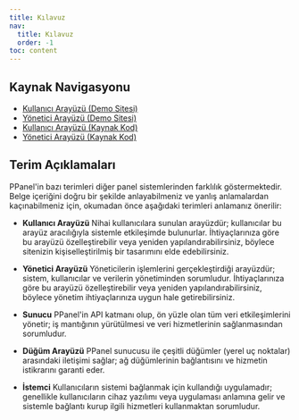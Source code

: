 ```yaml
---
title: Kılavuz
nav:
  title: Kılavuz
  order: -1
toc: content
---
```


## Kaynak Navigasyonu

- [Kullanıcı Arayüzü (Demo Sitesi)](https://user.ppanel.dev)
- [Yönetici Arayüzü (Demo Sitesi)](https://admin.ppanel.dev)
- [Kullanıcı Arayüzü (Kaynak Kod)](https://github.com/perfect-panel/ppanel-web/tree/main/apps/user)
- [Yönetici Arayüzü (Kaynak Kod)](https://github.com/perfect-panel/ppanel-web/tree/main/apps/admin)

## Terim Açıklamaları

PPanel'in bazı terimleri diğer panel sistemlerinden farklılık göstermektedir. Belge içeriğini doğru bir şekilde anlayabilmeniz ve yanlış anlamalardan kaçınabilmeniz için, okumadan önce aşağıdaki terimleri anlamanız önerilir:

- **Kullanıcı Arayüzü**
  Nihai kullanıcılara sunulan arayüzdür; kullanıcılar bu arayüz aracılığıyla sistemle etkileşimde bulunurlar. İhtiyaçlarınıza göre bu arayüzü özelleştirebilir veya yeniden yapılandırabilirsiniz, böylece sitenizin kişiselleştirilmiş bir tasarımını elde edebilirsiniz.

- **Yönetici Arayüzü**
  Yöneticilerin işlemlerini gerçekleştirdiği arayüzdür; sistem, kullanıcılar ve verilerin yönetiminden sorumludur. İhtiyaçlarınıza göre bu arayüzü özelleştirebilir veya yeniden yapılandırabilirsiniz, böylece yönetim ihtiyaçlarınıza uygun hale getirebilirsiniz.

- **Sunucu**
  PPanel'in API katmanı olup, ön yüzle olan tüm veri etkileşimlerini yönetir; iş mantığının yürütülmesi ve veri hizmetlerinin sağlanmasından sorumludur.

- **Düğüm Arayüzü**
  PPanel sunucusu ile çeşitli düğümler (yerel uç noktalar) arasındaki iletişimi sağlar; ağ düğümlerinin bağlantısını ve hizmetin istikrarını garanti eder.

- **İstemci**
  Kullanıcıların sistemi bağlanmak için kullandığı uygulamadır; genellikle kullanıcıların cihaz yazılımı veya uygulaması anlamına gelir ve sistemle bağlantı kurup ilgili hizmetleri kullanmaktan sorumludur.


